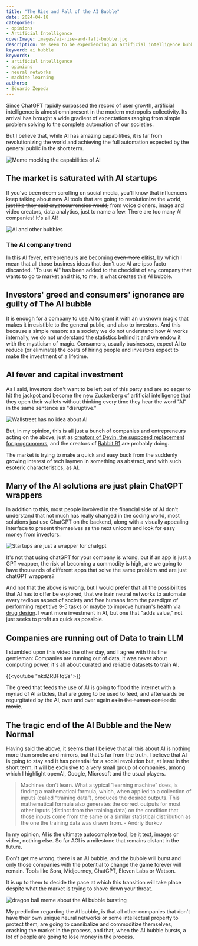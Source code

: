 ```yaml
---
title: "The Rise and Fall of the AI Bubble"
date: 2024-04-18
categories:
- opinions
- Artificial Intelligence
coverImage: images/ai-rise-and-fall-bubble.jpg
description: We seem to be experiencing an artificial intelligence bubble or ai bubble caused by financial speculation, chatGPT, very clever programmers and very greedy investors
keyword: ai bubble
keywords:
- artificial intelligence
- opinions
- neural networks
- machine learning
authors:
- Eduardo Zepeda
---
```


Since ChatGPT rapidly surpassed the record of user growth, artificial intelligence is almost omnipresent in the modern metropolis collectivity. Its arrival has brought a wide gradient of expectations ranging from simple problem solving to the complete automation of our societies. 

But I believe that, while AI has amazing capabilities, it is far from revolutionizing the world and achieving the full automation expected by the general public in the short term.

![Meme mocking the capabilities of AI](images/meme-ai-is-this.jpg)

## The market is saturated with AI startups

If you've been ~~doom~~ scrolling on social media, you'll know that influencers keep talking about new AI tools that are going to revolutionize the world, ~~just like they said cryptocurrencies would,~~ from voice cloners, image and video creators, data analytics, just to name a few. There are too many AI companies! It's all AI!

![AI and other bubbles](images/ai-and-other-bubbles.jpeg)

### The AI company trend

In this AI fever, entrepreneurs are becoming ~~even more~~ elitist, by which I mean that all those business ideas that don't use AI are ipso facto discarded. "To use AI" has been added to the checklist of any company that wants to go to market and this, to me, is what creates this AI bubble.

## Investors' greed and consumers' ignorance are guilty of The AI bubble

It is enough for a company to use AI to grant it with an unknown magic that makes it irresistible to the general public, and also to investors. And this because a simple reason: as a society we do not understand how AI works internally, we do not understand the statistics behind it and we endow it with the mysticism of magic.
Consumers, usually businesses, expect AI to reduce (or eliminate) the costs of hiring people and investors expect to make the investment of a lifetime.

## AI fever and capital investment

As I said, investors don't want to be left out of this party and are so eager to hit the jackpot and become the new Zuckerberg of artificial intelligence that they open their wallets without thinking every time they hear the word "AI" in the same sentence as "disruptive."

![Wallstreet has no idea about AI](images/wallstreet-is-dumb.jpg)

But, in my opinion, this is all just a bunch of companies and entrepreneurs acting on the above, just as [creators of  Devin, the supposed replacement for programmers](/en/devin-ai-the-supposed-replacement-for-programmers/), and the creators of [Rabbit R1](https://www.rabbit.tech/#?) are probably doing.

The market is trying to make a quick and easy buck from the suddenly growing interest of tech laymen in something as abstract, and with such esoteric characteristics, as AI.

## Many of the AI solutions are just plain ChatGPT wrappers

In addition to this, most people involved in the financial side of AI don't understand that not much has really changed in the coding world, most solutions just use ChatGPT on the backend, along with a visually appealing interface to present themselves as the next unicorn and look for easy money from investors. 

![Startups are just a wrapper for chatgpt](images/ai-company-chatgpt.jpg)

It's not that using chatGPT for your company is wrong, but if an app is just a GPT wrapper, the risk of becoming a commodity is high, are we going to have thousands of different apps that solve the same problem and are just chatGPT wrappers?

And not that the above is wrong, but I would prefer that all the possibilities that AI has to offer be explored, that we train neural networks to automate every tedious aspect of society and free humans from the paradigm of performing repetitive 9-5 tasks or maybe to improve human's health via [drug design](/en/artificial-intelligence-drug-design-for-developers/). I want more investment in AI, but one that "adds value," not just seeks to profit as quick as possible.

## Companies are running out of Data to train LLM

I stumbled upon this video the other day, and I agree with this fine gentleman: Companies are running out of data, it was never about computing power, it's all about curated and reliable datasets to train AI. 

{{<youtube "nkdZRBFtqSs">}}

The greed that feeds the use of AI is going to flood the internet with a myriad of AI articles, that are going to be used to feed, and afterwards be regurgitated by the AI, over and over again ~~as in the human centipede movie~~.

## The tragic end of the AI Bubble and the New Normal

Having said the above, it seems that I believe that all this about AI is nothing more than smoke and mirrors, but that's far from the truth, I believe that AI is going to stay and it has potential for a social revolution but, at least in the short term, it will be exclusive to a very small group of companies, among which I highlight openAI, Google, Microsoft and the usual players.

> Machines don’t learn. What a typical “learning machine” does, is finding a mathematical formula, which, when applied to a collection of inputs (called “training data”), produces the desired outputs. This mathematical formula also generates the correct outputs for most other inputs (distinct from the training data) on the condition that those inputs come from the same or a similar statistical distribution as the one the training data was drawn from. - Andriy Burkov

In my opinion, AI is the ultimate autocomplete tool, be it text, images or video, nothing else. So far AGI is a milestone that remains distant in the future.

Don't get me wrong, there is an AI bubble, and the bubble will burst and only those companies with the potential to change the game forever will remain. Tools like Sora, Midjourney, ChatGPT, Eleven Labs or Watson. 

It is up to them to decide the pace at which this transition will take place despite what the market is trying to shove down your throat.

![dragon ball meme about the AI bubble bursting](images/ai-bubble-explosion-meme.jpg)

My prediction regarding the AI bubble, is that all other companies that don't have their own unique neural networks or some intellectual property to protect them, are going to cannibalize and commoditize themselves, crashing the market in the process, and that, when the AI bubble bursts, a lot of people are going to lose money in the process.
